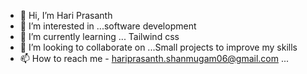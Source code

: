 - 👋 Hi, I’m Hari Prasanth
- 👀 I’m interested in ...software development
- 🌱 I’m currently learning ... Tailwind css 
- 💞️ I’m looking to collaborate on ...Small projects to improve my skills
- 📫 How to reach me  - hariprasanth.shanmugam06@gmail.com ...
<!---
coder-hari06/coder-hari06 is a ✨ special ✨ repository because its `README.md` (this file) appears on your GitHub profile.
You can click the Preview link to take a look at your changes.
--->
